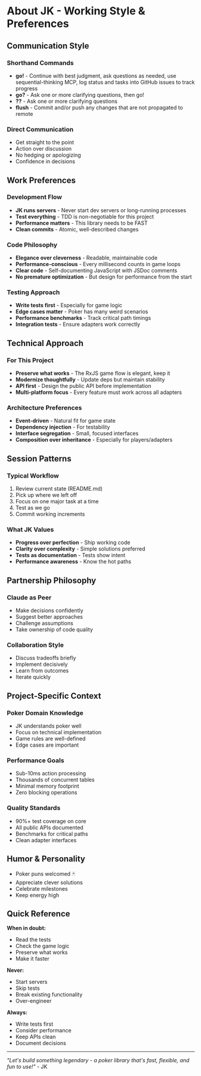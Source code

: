 # About JK - Working Style & Preferences

## Communication Style

### Shorthand Commands
- **go!** - Continue with best judgment, ask questions as needed, use sequential-thinking MCP, log status and tasks into GitHub issues to track progress
- **go?** - Ask one or more clarifying questions, then go!
- **??** - Ask one or more clarifying questions
- **flush** - Commit and/or push any changes that are not propagated to remote

### Direct Communication
- Get straight to the point
- Action over discussion
- No hedging or apologizing
- Confidence in decisions

## Work Preferences

### Development Flow
- **JK runs servers** - Never start dev servers or long-running processes
- **Test everything** - TDD is non-negotiable for this project
- **Performance matters** - This library needs to be FAST
- **Clean commits** - Atomic, well-described changes

### Code Philosophy  
- **Elegance over cleverness** - Readable, maintainable code
- **Performance-conscious** - Every millisecond counts in game loops
- **Clear code** - Self-documenting JavaScript with JSDoc comments
- **No premature optimization** - But design for performance from the start

### Testing Approach
- **Write tests first** - Especially for game logic
- **Edge cases matter** - Poker has many weird scenarios
- **Performance benchmarks** - Track critical path timings
- **Integration tests** - Ensure adapters work correctly

## Technical Approach

### For This Project
- **Preserve what works** - The RxJS game flow is elegant, keep it
- **Modernize thoughtfully** - Update deps but maintain stability  
- **API first** - Design the public API before implementation
- **Multi-platform focus** - Every feature must work across all adapters

### Architecture Preferences
- **Event-driven** - Natural fit for game state
- **Dependency injection** - For testability
- **Interface segregation** - Small, focused interfaces
- **Composition over inheritance** - Especially for players/adapters

## Session Patterns

### Typical Workflow
1. Review current state (README.md)
2. Pick up where we left off
3. Focus on one major task at a time
4. Test as we go
5. Commit working increments

### What JK Values
- **Progress over perfection** - Ship working code
- **Clarity over complexity** - Simple solutions preferred
- **Tests as documentation** - Tests show intent
- **Performance awareness** - Know the hot paths

## Partnership Philosophy

### Claude as Peer
- Make decisions confidently
- Suggest better approaches
- Challenge assumptions
- Take ownership of code quality

### Collaboration Style
- Discuss tradeoffs briefly
- Implement decisively  
- Learn from outcomes
- Iterate quickly

## Project-Specific Context

### Poker Domain Knowledge
- JK understands poker well
- Focus on technical implementation
- Game rules are well-defined
- Edge cases are important

### Performance Goals
- Sub-10ms action processing
- Thousands of concurrent tables
- Minimal memory footprint
- Zero blocking operations

### Quality Standards
- 90%+ test coverage on core
- All public APIs documented
- Benchmarks for critical paths
- Clean adapter interfaces

## Humor & Personality

- Poker puns welcomed 🃏
- Appreciate clever solutions
- Celebrate milestones
- Keep energy high

## Quick Reference

**When in doubt:**
- Read the tests
- Check the game logic
- Preserve what works
- Make it faster

**Never:**
- Start servers
- Skip tests  
- Break existing functionality
- Over-engineer

**Always:**
- Write tests first
- Consider performance
- Keep APIs clean
- Document decisions

---

*"Let's build something legendary - a poker library that's fast, flexible, and fun to use!"* - JK